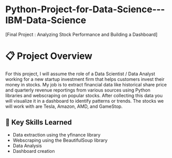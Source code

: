 
 
# Python-Project-for-Data-Science---IBM-Data-Science


 [Final Project : Analyzing Stock Performance and Building a Dashboard]
 


# 📋 Project Overview
For this project, I will assume the role of a Data Scientist / Data Analyst working for a new startup investment firm that helps customers invest their money in stocks. My job is to extract financial data like historical share price and quarterly revenue reportings from various sources using Python libraries and webscraping on popular stocks. After collecting this data you will visualize it in a dashboard to identify patterns or trends. The stocks we will work with are Tesla, Amazon, AMD, and GameStop.



## 🔑 Key Skills Learned 
- Data extraction using the yfinance library
- Webscraping using the BeautifulSoup library
- Data Analysis
- Dashboard creation





